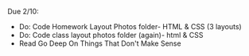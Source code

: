 Due 2/10:
- Do: Code Homework Layout Photos folder- HTML & CSS (3 layouts)
- Do: Code class layout photos folder (again)- html & CSS
- Read Go Deep On Things That Don't Make Sense